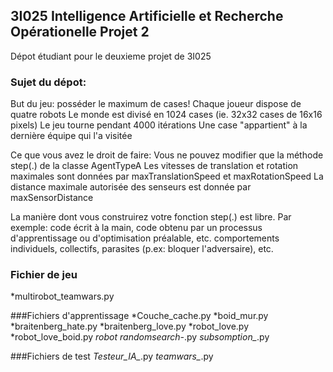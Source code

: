 ## 3I025 Intelligence Artificielle et Recherche Opérationelle Projet 2
Dépot étudiant pour le deuxieme projet de 3I025

### Sujet du dépot:
But du jeu: posséder le maximum de cases!
Chaque joueur dispose de quatre robots
Le monde est divisé en 1024 cases (ie. 32x32 cases de 16x16 pixels)
Le jeu tourne pendant 4000 itérations
Une case "appartient" à la dernière équipe qui l'a visitée

Ce que vous avez le droit de faire:
Vous ne pouvez modifier que la méthode step(.) de la classe AgentTypeA
Les vitesses de translation et rotation maximales sont données par maxTranslationSpeed et maxRotationSpeed
La distance maximale autorisée des senseurs est donnée par maxSensorDistance

La manière dont vous construirez votre fonction step(.) est libre. Par exemple:
code écrit à la main, code obtenu par un processus d'apprentissage ou d'optimisation préalable, etc.
comportements individuels, collectifs, parasites (p.ex: bloquer l'adversaire), etc.

### Fichier de jeu 
*multirobot_teamwars.py

###Fichiers d'apprentissage
*Couche_cache.py
*boid_mur.py
*braitenberg_hate.py
*braitenberg_love.py
*robot_love.py
*robot_love_boid.py
*robot randomsearch-*.py
*subsomption_*.py

###Fichiers de test
*Testeur_IA_*.py
*teamwars_*.py

